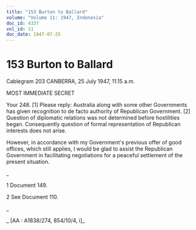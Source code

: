 ```yaml
---
title: "153 Burton to Ballard"
volume: "Volume 11: 1947, Indonesia"
doc_id: 4337
vol_id: 11
doc_date: 1947-07-25
---
```


# 153 Burton to Ballard

Cablegram 203 CANBERRA, 25 July 1947, 11.15 a.m.

MOST IMMEDIATE SECRET

Your 248. [1] Please reply: Australia along with some other Governments has given recognition to de facto authority of Republican Government. [2] Question of diplomatic relations was not determined before hostilities began. Consequently question of formal representation of Republican interests does not arise.

However, in accordance with my Government's previous offer of good offices, which still applies, I would be glad to assist the Republican Government in facilitating negotiations for a peaceful settlement of the present situation.

_

1 Document 149.

2 See Document 110.

_

_ [AA : A1838/274, 854/10/4, i]_
